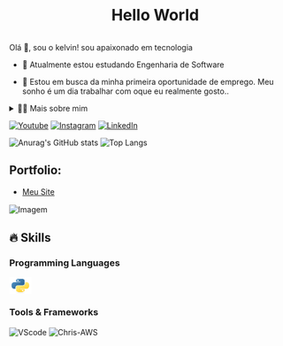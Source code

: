 <!--título-->
<div id="user-content-toc">
  <ul align="center">
    <summary><h1 style="display: inline-block">Hello World</h1></summary>
</div>

<!-- Presentation -->
<p>
  Olá 👋, sou o kelvin! sou apaixonado em tecnologia

  - 🌱 Atualmente estou estudando Engenharia de Software 

  - 🔭 Estou em busca da minha primeira oportunidade de emprego. Meu sonho é um dia trabalhar com oque eu realmente gosto..
</p>

<!-- Dropdown -->
<details>
  <summary>👨‍💻 Mais sobre mim</summary>

  - 💬 Me chamo Eric Kelvin, tenho 18 anos e estou em busca de montar minha carreira, estou no primeiro semestre de Engenharia de Software e pretendo um dia me torna um grande Engenheiro!

  - ⚡ Sempre gostei muito de tecnologia, além de jogar e assistir filmes, gosto muito de sair de casa, conhecer lugares novos e viver momentos inéditos com meus amigos que fazem parte da minha vida. \o/
</details>

<!-- Links -->
[![Youtube](https://img.shields.io/badge/YouTube-FF0000?style=for-the-badge&logo=youtube&logoColor=white)](https://www.youtube.com/@kelvinrsss)
[![Instagram](https://img.shields.io/badge/Instagram-E4405F?style=for-the-badge&logo=instagram&logoColor=white)](https://www.instagram.com/__kelvinrs/)
[![LinkedIn](https://img.shields.io/badge/LinkedIn-0077B5?style=for-the-badge&logo=linkedin&logoColor=white)](https://www.linkedin.com/in/eric-kelvin-da-silva-205135365/)

<!-- GithubStats -->
![Anurag's GitHub stats](https://github-readme-stats.vercel.app/api?username=kelvinrsss&show_icons=true&theme=blue_navy&include_all_commits=true&locale=pt-br)
![Top Langs](https://github-readme-stats.vercel.app/api/top-langs/?username=kelvinrsss&theme=blue_navy&layout=compact)
<!-- Portfolio -->
## Portfolio:
- [Meu Site](https://kelvinrsss.github.io/Meu-Site/)

<!-- GIF -->
<p align="left">
  <img align="center" src="https://github.com/user-attachments/assets/49a89d17-8c18-46d8-9a3b-1a1178f713b9" alt="Imagem">
</p>

## 🔥 Skills
<!-- Skills: Programming Languages -->
  <div style="flex-basis: 48%;">
    <h3>Programming Languages</h3>
    <img align="center" alt="Python" height="30" width="40" src="https://raw.githubusercontent.com/devicons/devicon/master/icons/python/python-original.svg">
  </div>
  
  <!-- Skills: Tools & Frameworks -->
  <div style="flex-basis: 48%;">
    <h3>Tools & Frameworks</h3>
    <img align="center" alt="VScode" height="30" width="40" src="https://cdn.jsdelivr.net/gh/devicons/devicon/icons/vscode/vscode-original.svg">
    <img align="center" alt="Chris-AWS" height="30" width="40" src="https://cdn.jsdelivr.net/gh/devicons/devicon/icons/git/git-original.svg">
  </div>
